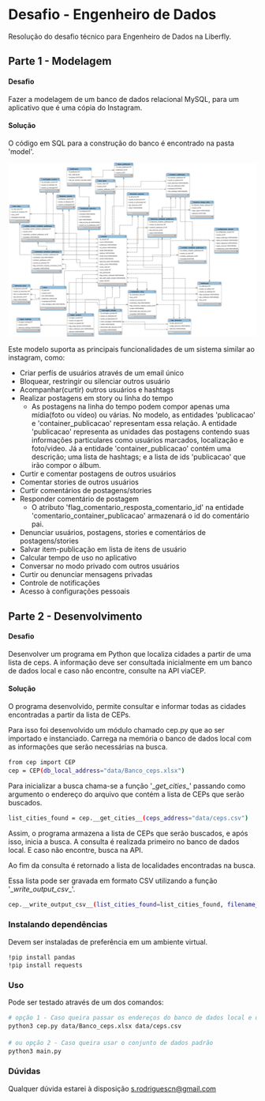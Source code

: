 # Desafio - Engenheiro de Dados

Resolução do desafio técnico para Engenheiro de Dados na Liberfly.

## Parte 1 - Modelagem

#### Desafio 
Fazer a modelagem de um banco de dados relacional MySQL, para um aplicativo que é uma cópia do Instagram. 

#### Solução

O código em SQL para a construção do banco é encontrado na pasta 'model'.

![alt text](model/insta_db_model.svg)

Este modelo suporta as principais funcionalidades de um sistema similar ao instagram, como:

* Criar perfís de usuários através de um email único
* Bloquear, restringir ou silenciar outros usuário
* Acompanhar(curtir) outros usuários e hashtags
* Realizar postagens em story ou linha do tempo
    * As postagens na linha do tempo podem compor apenas uma mídia(foto ou vídeo) ou várias. No modelo, as entidades 'publicacao' e 'container_publicacao'
    representam essa relação. A entidade 'publicacao' representa as unidades das postagens contendo suas informações particulares como usuários marcados, localização e foto/video. Já a entidade 'container_publicacao' contém uma descrição; uma lista de hashtags; e a lista de ids 'publicacao' que irão 
    compor o álbum. 
* Curtir e comentar postagens de outros usuários
* Comentar stories de outros usuários
* Curtir comentários de postagens/stories
* Responder comentário de postagem
    * O atributo 'flag_comentario_resposta_comentario_id' na entidade 'comentario_container_publicacao' armazenará o id do comentário pai.
* Denunciar usuários, postagens, stories e comentários de postagens/stories
* Salvar item-publicação em lista de itens de usuário
* Calcular tempo de uso no aplicativo
* Conversar no modo privado com outros usuários
* Curtir ou denunciar mensagens privadas
* Controle de notificações
* Acesso à configurações pessoais

## Parte 2 - Desenvolvimento

#### Desafio 
Desenvolver um programa em Python que localiza cidades a partir de uma lista de ceps. A informação deve ser consultada inicialmente em um banco de dados local e caso não encontre, consulte na API viaCEP.  

#### Solução
O programa desenvolvido, permite consultar e informar todas as cidades encontradas a partir da lista de CEPs.

Para isso foi desenvolvido um módulo chamado cep.py que ao ser importado e instanciado. Carrega na memória o banco de dados local com as informações que serão necessárias na busca.

```bash
from cep import CEP
cep = CEP(db_local_address="data/Banco_ceps.xlsx")
```

Para inicializar a busca chama-se a função '\__get_cities__' passando como argumento o endereço do arquivo que contém a lista de CEPs que serão buscados.

```bash
list_cities_found = cep.__get_cities__(ceps_address="data/ceps.csv")
```

Assim, o programa armazena a lista de CEPs que serão buscados, e após isso, inicia a busca. A consulta é realizada primeiro no banco de dados local. E caso não encontre, busca na API.

Ao fim da consulta é retornado a lista de localidades encontradas na busca.

Essa lista pode ser gravada em formato CSV utilizando a função '\__write_output_csv__'.

```bash
cep.__write_output_csv__(list_cities_found=list_cities_found, filename_out="output_cities", header="Localidade")
```


### Instalando dependências

Devem ser instaladas de preferência em um ambiente virtual.
```
!pip install pandas
!pip install requests
```

### Uso

Pode ser testado através de um dos comandos:

```bash
# opção 1 - Caso queira passar os endereços do banco de dados local e do arquivo que contém a lista de CEPs, fazer:
python3 cep.py data/Banco_ceps.xlsx data/ceps.csv

# ou opção 2 - Caso queira usar o conjunto de dados padrão 
python3 main.py

```
### Dúvidas
Qualquer dúvida estarei à disposição s.rodriguescn@gmail.com